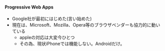 #### Progressive Web Apps

* Google社が最初にはじめた(言い始めた)
* 現在は、Microsoft、Mozilla、Opera等のブラウザベンダーも協力的に動いている
  * appleの対応は大変今ひとつ
  * その為、現状iPhoneでは機能しない。Androidだけ。

